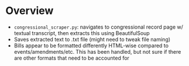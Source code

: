 # Overview
* `congressional_scraper.py`: navigates to congressional record page w/ textual transcript, then extracts this using BeautifulSoup
* Saves extracted text to .txt file (might need to tweak file naming)
* Bills appear to be formatted differently HTML-wise compared to events/amendments/etc. This has been handled, but not sure if there are other formats that need to be accounted for
